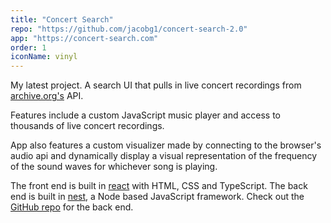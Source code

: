 ```yaml
---
title: "Concert Search"
repo: "https://github.com/jacobg1/concert-search-2.0"
app: "https://concert-search.com"
order: 1
iconName: vinyl
---
```


My latest project. A search UI that pulls in live concert recordings from [archive.org's](https://archive.org) API.

Features include a custom JavaScript music player and access to thousands of live concert recordings.

App also features a custom visualizer made by connecting to the browser's audio api and dynamically display a visual representation of the frequency of the sound waves for whichever song is playing.

The front end is built in [react](https://reactjs.org/) with HTML, CSS and TypeScript. The back end is built in [nest](https://nestjs.com/), a Node based JavaScript framework. Check out the [GitHub repo](https://github.com/jacobg1/concert-search-v2-back-end) for the back end.
